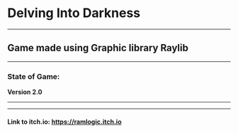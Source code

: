 # Delving Into Darkness
***

**Game made using Graphic library Raylib**
---
***

### **State of Game:**

**Version 2.0**    

---
***
#### Link to itch.io: https://ramlogic.itch.io
